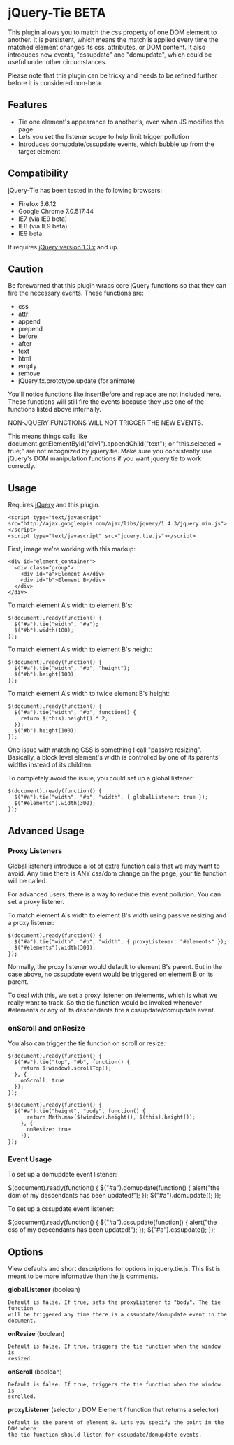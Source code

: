 # jQuery-Tie BETA

This plugin allows you to match the css property of one DOM element to another.
It is persistent, which means the match is applied every time the matched element 
changes its css, attributes, or DOM content. It also introduces new events, 
"cssupdate" and "domupdate", which could be useful under other circumstances.

Please note that this plugin can be tricky and needs to be refined further before 
it is considered non-beta.

## Features

  * Tie one element's appearance to another's, even when JS modifies the page
  * Lets you set the listener scope to help limit trigger pollution
  * Introduces domupdate/cssupdate events, which bubble up from the target element
  
## Compatibility

jQuery-Tie has been tested in the following browsers:
  
  * Firefox 3.6.12
  * Google Chrome 7.0.517.44
  * IE7 (via IE9 beta)
  * IE8 (via IE9 beta)
  * IE9 beta
  
It requires [jQuery version 1.3.x](http://jquery.com) and up.
  
## Caution

Be forewarned that this plugin wraps core jQuery functions so that they 
can fire the necessary events. These functions are:

  * css
  * attr
  * append
  * prepend
  * before
  * after
  * text
  * html
  * empty
  * remove
  * jQuery.fx.prototype.update (for animate)

You'll notice functions like insertBefore and replace are not included
here. These functions will still fire the events because they use one of 
the functions listed above internally.

NON-JQUERY FUNCTIONS WILL NOT TRIGGER THE NEW EVENTS.

This means things calls like document.getElementById("div1").appendChild("text"); 
or "this.selected = true;" are not recognized by jquery.tie. Make sure 
you consistently use jQuery's DOM manipulation functions if you want jquery.tie 
to work correctly.

## Usage

Requires [jQuery](http://jquery.com) and this plugin.

    <script type="text/javascript" src="http://ajax.googleapis.com/ajax/libs/jquery/1.4.3/jquery.min.js"></script>
    <script type="text/javascript" src="jquery.tie.js"></script>
    
First, image we're working with this markup:

    <div id="element_container">
      <div class="group">
        <div id="a">Element A</div>
        <div id="b">Element B</div>
      </div>
    </div>

To match element A's width to element B's:

    $(document).ready(function() {
      $("#a").tie("width", "#a");
      $("#b").width(100);
    });
    
To match element A's width to element B's height:

    $(document).ready(function() {
      $("#a").tie("width", "#b", "height");
      $("#b").height(100);
    });
    
To match element A's width to twice element B's height:

    $(document).ready(function() {
      $("#a").tie("width", "#b", function() {
        return $(this).height() * 2;
      });
      $("#b").height(100);
    });
    
One issue with matching CSS is something I call "passive resizing".
Basically, a block level element's width is controlled by one of its 
parents' widths instead of its children.

To completely avoid the issue, you could set up a global listener:

    $(document).ready(function() {
      $("#a").tie("width", "#b", "width", { globalListener: true });
      $("#elements").width(300);
    });
    
## Advanced Usage

### Proxy Listeners

Global listeners introduce a lot of extra function calls that we 
may want to avoid. Any time there is ANY css/dom change on the page, 
your tie function will be called.

For advanced users, there is a way to reduce this event pollution. 
You can set a proxy listener.

To match element A's width to element B's width using passive resizing
and a proxy listener:

    $(document).ready(function() {
      $("#a").tie("width", "#b", "width", { proxyListener: "#elements" });
      $("#elements").width(300);
    });

Normally, the proxy listener would default to element B's parent. But in the 
case above, no cssupdate event would be triggered on element B or its parent.

To deal with this, we set a proxy listener on #elements, which is what we 
really want to track. So the tie function would be invoked whenever #elements 
or any of its descendants fire a cssupdate/domupdate event.

### onScroll and onResize

You also can trigger the tie function on scroll or resize:

    $(document).ready(function() {
      $("#a").tie("top", "#b", function() {
        return $(window).scrollTop();
      }, { 
        onScroll: true 
      });
    });

    $(document).ready(function() {
      $("#a").tie("height", "body", function() {
          return Math.max($(window).height(), $(this).height()); 
        }, { 
          onResize: true 
        });
    });
    
### Event Usage

To set up a domupdate event listener:

$(document).ready(function() {
  $("#a").domupdate(function() {
    alert("the dom of my descendants has been updated!");
  });
  $("#a").domupdate();
});

To set up a cssupdate event listener:

$(document).ready(function() {
  $("#a").cssupdate(function() {
    alert("the css of my descendants has been updated!");
  });
  $("#a").cssupdate();
});

## Options

  View defaults and short descriptions for options in jquery.tie.js. This list 
  is meant to be more informative than the js comments.
  
  **globalListener** (boolean)
    
    Default is false. If true, sets the proxyListener to "body". The tie function 
    will be triggered any time there is a cssupdate/domupdate event in the document.
    
  **onResize** (boolean)
  
    Default is false. If true, triggers the tie function when the window is 
    resized.
    
  **onScroll** (boolean)
  
    Default is false. If true, triggers the tie function when the window is 
    scrolled.
    
  **proxyListener** (selector / DOM Element / function that returns a selector)
  
    Default is the parent of element B. Lets you specify the point in the DOM where 
    the tie function should listen for cssupdate/domupdate events.